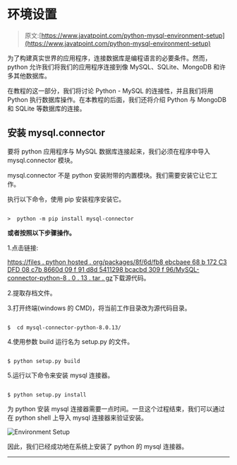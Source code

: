 # 环境设置

> 原文:[https://www.javatpoint.com/python-mysql-environment-setup](https://www.javatpoint.com/python-mysql-environment-setup)

为了构建真实世界的应用程序，连接数据库是编程语言的必要条件。然而，python 允许我们将我们的应用程序连接到像 MySQL、SQLite、MongoDB 和许多其他数据库。

在教程的这一部分，我们将讨论 Python - MySQL 的连接性，并且我们将用 Python 执行数据库操作。在本教程的后面，我们还将介绍 Python 与 MongoDB 和 SQLite 等数据库的连接。

## 安装 mysql.connector

要将 python 应用程序与 MySQL 数据库连接起来，我们必须在程序中导入 mysql.connector 模块。

mysql.connector 不是 python 安装附带的内置模块。我们需要安装它让它工作。

执行以下命令，使用 pip 安装程序安装它。

```

>  python -m pip install mysql-connector

```

**或者按照以下步骤操作。**

1.点击链接:

[https://files . python hosted . org/packages/8f/6d/fb8 ebcbaee 68 b 172 C3 DFD 08 c7b 8660d 09 f 91 d8d 5411298 bcacbd 309 f 96/MySQL-connector-python-8 . 0 . 13 . tar . gz](https://files.pythonhosted.org/packages/8f/6d/fb8ebcbbaee68b172ce3dfd08c7b8660d09f91d8d5411298bcacbd309f96/mysql-connector-python-8.0.13.tar.gz)下载源代码。

2.提取存档文件。

3.打开终端(windows 的 CMD)，将当前工作目录改为源代码目录。

```

$  cd mysql-connector-python-8.0.13/

```

4.使用参数 build 运行名为 setup.py 的文件。

```

$ python setup.py build

```

5.运行以下命令来安装 mysql 连接器。

```

$ python setup.py install

```

为 python 安装 mysql 连接器需要一点时间。一旦这个过程结束，我们可以通过在 python shell 上导入 mysql 连接器来验证安装。

![Environment Setup](img/083f0797ba9ceb12c3ede098c2b9fb57.png)

因此，我们已经成功地在系统上安装了 python 的 mysql 连接器。

* * *